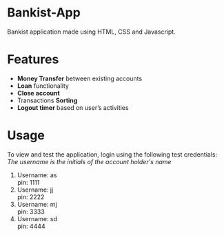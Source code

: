 # Bankist-App
Bankist application made using HTML, CSS and Javascript.
# Features
- **Money Transfer** between existing accounts   
- **Loan** functionality    
- **Close account**   
- Transactions **Sorting**   
- **Logout timer** based on user’s activities  
# Usage
To view and test the application, login using the following test credentials:  
*The username is the initials of the account holder's name*
1. Username: as  
   pin: 1111  
2. Username: jj  
   pin: 2222  
3. Username: mj  
   pin: 3333  
4. Username: sd  
   pin: 4444  


